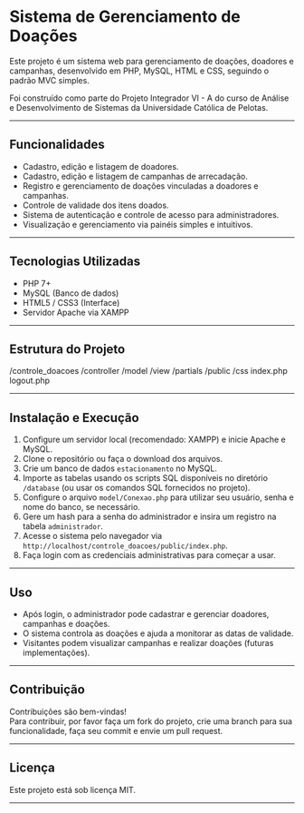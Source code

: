 # Sistema de Gerenciamento de Doações

Este projeto é um sistema web para gerenciamento de doações, doadores e campanhas, desenvolvido em PHP, MySQL, HTML e CSS, seguindo o padrão MVC simples.  

Foi construído como parte do Projeto Integrador VI - A do curso de Análise e Desenvolvimento de Sistemas da Universidade Católica de Pelotas.

---

## Funcionalidades

- Cadastro, edição e listagem de doadores.
- Cadastro, edição e listagem de campanhas de arrecadação.
- Registro e gerenciamento de doações vinculadas a doadores e campanhas.
- Controle de validade dos itens doados.
- Sistema de autenticação e controle de acesso para administradores.
- Visualização e gerenciamento via painéis simples e intuitivos.

---

## Tecnologias Utilizadas

- PHP 7+
- MySQL (Banco de dados)
- HTML5 / CSS3 (Interface)
- Servidor Apache via XAMPP

---

## Estrutura do Projeto

/controle_doacoes
/controller
/model
/view
/partials
/public
/css
index.php
logout.php


---

## Instalação e Execução

1. Configure um servidor local (recomendado: XAMPP) e inicie Apache e MySQL.
2. Clone o repositório ou faça o download dos arquivos.
3. Crie um banco de dados `estacionamento` no MySQL.
4. Importe as tabelas usando os scripts SQL disponíveis no diretório `/database` (ou usar os comandos SQL fornecidos no projeto).
5. Configure o arquivo `model/Conexao.php` para utilizar seu usuário, senha e nome do banco, se necessário.
6. Gere um hash para a senha do administrador e insira um registro na tabela `administrador`.
7. Acesse o sistema pelo navegador via `http://localhost/controle_doacoes/public/index.php`.
8. Faça login com as credenciais administrativas para começar a usar.

---

## Uso

- Após login, o administrador pode cadastrar e gerenciar doadores, campanhas e doações. 
- O sistema controla as doações e ajuda a monitorar as datas de validade.
- Visitantes podem visualizar campanhas e realizar doações (futuras implementações).

---

## Contribuição

Contribuições são bem-vindas!  
Para contribuir, por favor faça um fork do projeto, crie uma branch para sua funcionalidade, faça seu commit e envie um pull request.

---

## Licença

Este projeto está sob licença MIT.  

---